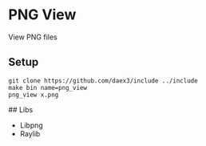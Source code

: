 # PNG View
View PNG files
## Setup
```shell
git clone https://github.com/daex3/include ../include
make bin name=png_view
png_view x.png
```
\#\# Libs
- Libpng
- Raylib